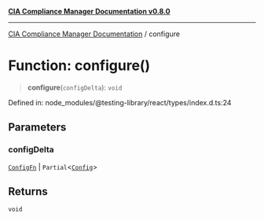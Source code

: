 [**CIA Compliance Manager Documentation v0.8.0**](../README.md)

***

[CIA Compliance Manager Documentation](../globals.md) / configure

# Function: configure()

> **configure**(`configDelta`): `void`

Defined in: node\_modules/@testing-library/react/types/index.d.ts:24

## Parameters

### configDelta

[`ConfigFn`](../interfaces/ConfigFn.md) | `Partial`\<[`Config`](../interfaces/Config.md)\>

## Returns

`void`
